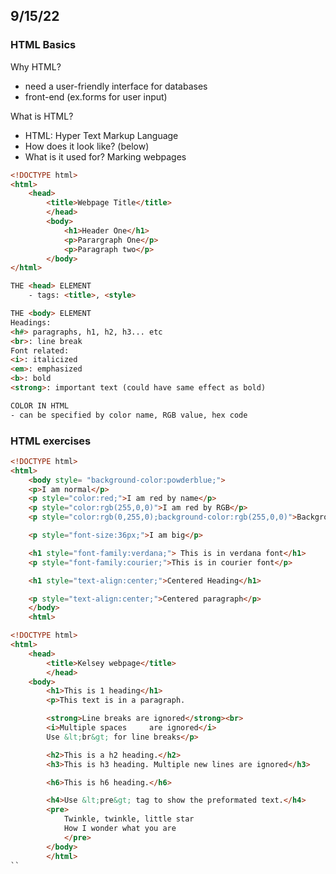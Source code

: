 ## 9/15/22
### HTML Basics
<p> Why HTML?

- need a user-friendly interface for databases 
- front-end (ex.forms for user input) </p>
<p> What is HTML?

- HTML: Hyper Text Markup Language
- How does it look like? (below) 
- What is it used for? Marking webpages </p>

``` HTML
<!DOCTYPE html>
<html>
    <head>
        <title>Webpage Title</title>
        </head>
        <body>
            <h1>Header One</h1>
            <p>Parargraph One</p>
            <p>Paragraph two</p>
        </body>
</html>
```
```HTML
THE <head> ELEMENT
    - tags: <title>, <style>

```
```HTML
THE <body> ELEMENT
Headings: 
<h#> paragraphs, h1, h2, h3... etc
<br>: line break
Font related:
<i>: italicized
<em>: emphasized
<b>: bold
<strong>: important text (could have same effect as bold)
```
```HTML
COLOR IN HTML
- can be specified by color name, RGB value, hex code
```
### HTML exercises

```HTML
<!DOCTYPE html>
<html>
    <body style= "background-color:powderblue;">
    <p>I am normal</p>
    <p style="color:red;">I am red by name</p>
    <p style="color:rgb(255,0,0)">I am red by RGB</p>
    <p style="color:rgb(0,255,0);background-color:rgb(255,0,0)">Background-color set using rgb(255,0,0).Font color set using rgb(0,255,0)</p>

    <p style="font-size:36px;">I am big</p>

    <h1 style="font-family:verdana;"> This is in verdana font</h1>
    <p style="font-family:courier;">This is in courier font</p>

    <h1 style="text-align:center;">Centered Heading</h1>

    <p style="text-align:center;">Centered paragraph</p>
    </body>
    <html>
```
```HTML
<!DOCTYPE html>
<html>
    <head>
        <title>Kelsey webpage</title>
        </head>
    <body>
        <h1>This is 1 heading</h1>
        <p>This text is in a paragraph.

        <strong>Line breaks are ignored</strong><br>
        <i>Multiple spaces     are ignored</i>
        Use &lt;br&gt; for line breaks</p>

        <h2>This is a h2 heading.</h2>
        <h3>This is h3 heading. Multiple new lines are ignored</h3>

        <h6>This is h6 heading.</h6>

        <h4>Use &lt;pre&gt; tag to show the preformated text.</h4>
        <pre>
            Twinkle, twinkle, little star
            How I wonder what you are
            </pre>
        </body>
        </html>
``


